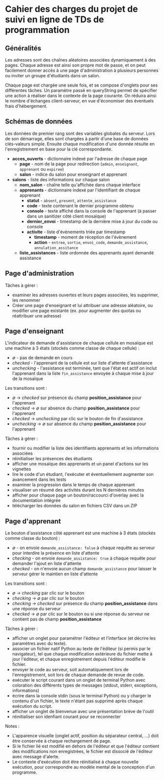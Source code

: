 # Cahier des charges du projet de suivi en ligne de TDs de programmation

## Généralités

Les adresses sont des chaînes aléatoires associées dynamiquement à des pages. Chaque adresse est ainsi son propre mot de passe, et on peut facilement donner accès à une page d'administration à plusieurs personnes ou inviter un groupe d'étudiants dans un salon.

Chaque page est chargée une seule fois, et se compose d'onglets pour ses différentes tâches. Un paramètre passé en queryString permet de spécifier une action à réaliser dans le contexte de la page courante. On réduira ainsi le nombre d'échanges client-serveur, en vue d'économiser des éventuels frais d'hébergement.

## Schémas de données

Les données de premier rang sont des variables globales du serveur. Lors de son démarrage, elles sont chargées à partir d'une base de données clés-valeurs simple. Ensuite chaque modification d'une donnée résulte en l'enregistrement en base pour la clé correspondante.

* __acces_ouverts__ - dictionnaire indexé par l'adresse de chaque page
	* __page__ - nom de la page pour redirection (`admin`, `enseignant`, `apprenant` ou `expiree`)
	* __salon__ - indice du salon pour enseignant et apprenant
* __salons__ - liste des informations sur chaque salon
	* __nom_salon__ - chaîne telle qu'affichée dans chaque interface
	* __apprenants__ - dictionnaire indexé par l'identifiant de chaque apprenant
		* __statut__ - `absent`, `present`, `attente_assistance`
		* __code__ - texte contenant le dernier programme obtenu
		* __console__ - texte affiché dans la console de l'apprenant (à passer dans un sanitizer côté client mosaïque)
		* __dernier_envoi__ - timestamp de la dernière mise à jour du code ou console
		* __activite__ - liste d'évènements triée par timestamp
			* __timestamp__ - moment de réception de l'évènement
			* __action__ - `entree`, `sortie`, `envoi_code`, `demande_assistance`, `annulation_assitance`
	* __liste_assistances__ - liste ordonnée des apprenants ayant demandé assistance

## Page d'administration

Tâches à gérer :

* examiner les adresses ouvertes et leurs pages associées, les supprimer, les renommer
* Créer une page d'enseignant et lui attribuer une adresse aléatoire, ou modifier une page existante (ex. pour augmenter des quotas ou réattribuer une adresse)

## Page d'enseignant

L'indicateur de demande d'assistance de chaque cellule en mosaïque est une machine à 3 états (stockés comme classe de chaque cellule) :

* _∅_ - pas de demande en cours
* _checked_ - l'apprenant de la cellule est sur liste d'attente d'assistance
* _unchecking_ - l'assistance est terminée, tant que l'état est actif on inclut l'apprenant dans la liste `fin_assistance` envoyée à chaque mise à jour de la mosaïque

Les transitions sont :

* _∅_ → _checked_ sur présence du champ __position_assistance__ pour l'apprenant
* _checked_ → _∅_ sur absence du champ __position_assistance__ pour l'apprenant
* _checked_ → _unchecking_ par clic sur le bouton de fin d'assistance
* _unchecking_ → _∅_ sur absence du champ __position_assistance__ pour l'apprenant

Tâches à gérer :

* fournir ou modifier la liste des identifiants apprenants et les informations associées
* réinitialiser les présences des étudiants
* afficher une mosaïque des apprenants et un panel d'actions sur les vignettes
* lire le code d'un étudiant, l'exécuter et éventuellement augmenter son avancement dans les tests
* examiner la progression dans le temps de chaque apprenant
* visualiser un résumé des activités durant les N dernières minutes
* afficher pour chaque page un bouton/raccourci d'overlay avec la documentation intégrée
* télécharger les données du salon en fichiers CSV dans un ZIP

## Page d'apprenant

Le bouton d'assistance côté apprenant est une machine à 3 états (stockés comme classe du bouton) : 

* _∅_ - on envoie `demande_assistance: false` à chaque requête au serveur pour interdire la présence en liste d'attente
* _checking_ - on envoie `demande_assistance: true` à chaque requête pour demander l'ajout en liste d'attente
* _checked_ - on n'envoie aucun champ `demande_assistance` pour laisser le serveur gérer le maintien en liste d'attente

Les transitions sont :

* _∅_ → _checking_ par clic sur le bouton
* _checking_ → _∅_ par clic sur le bouton
* _checking_ → _checked_ sur présence du champ __position_assistance__ dans une réponse du serveur
* _checked_ → _∅_ par clic sur le bouton ou si une réponse du serveur ne contient pas de champ __position_assistance__ 

Tâches à gérer :

* afficher un onglet pour paramétrer l'éditeur et l'interface (et décrire les paramètres avec du texte).
* associer un fichier natif Python au texte de l'éditeur (si permis par le navigateur), tel que chaque modification extérieure du fichier mette à jour l'éditeur, et chaque enregistrement depuis l'éditeur modifie le fichier.
* envoyer le code au serveur, soit automatiquement lors de l'enregistrement, soit lors de chaque demande de revue de code.
* exécuter le script courant dans un onglet de terminal Python avec coloration des différents types de messages (stdout, stderr, exceptions, informations)
* écrire dans la console stdin (sous le terminal Python) ou y charger le contenu d'un fichier, le texte n'étant pas supprimé après chaque exécution du script.
* afficher un onglet de bienvenue avec une présentation brève de l'outil
* réinitialiser son idenfiant courant pour se reconnecter

Notes :

* L'apparence visuelle (onglet actif, position du séparateur central, ...) doit être conservée à chaque rechargement de page.
* Si le fichier lié est modifié en dehors de l'éditeur et que l'éditeur contient des modifications non enregistrées, le fichier est dissocié de l'éditeur avec message d'alerte.
* Le contexte d'exécution doit être réinitialisé à chaque nouvelle exécution, pour correspondre au modèle mental de la conception d'un programme.
